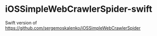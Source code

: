 # iOSSimpleWebCrawlerSpider-swift

Swift version of https://github.com/sergemoskalenko/iOSSimpleWebCrawlerSpider 
